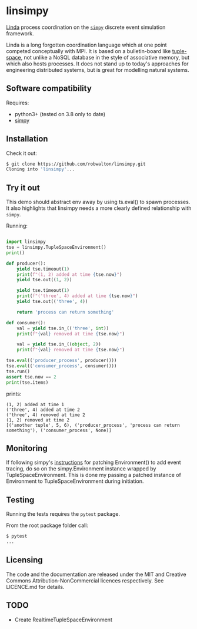 # linsimpy

[Linda](https://en.wikipedia.org/wiki/Linda_(coordination_language)) process
coordination on the [`simpy`](https://simpy.readthedocs.io) discrete event
simulation framework.

Linda is a long forgotten coordination language which at one point competed
conceptually with MPI. It is based on a bulletin-board like
[tuple-space](https://en.wikipedia.org/wiki/Tuple_space), not unlike a NoSQL
database in the style of associative memory, but which also hosts processes. It
does not stand up to today's approaches for engineering distributed systems, but
is great for modelling natural systems.  


## Software compatibility

Requires:
- python3+ (tested on 3.8 only to date)
- [simpy](https://gitlab.com/team-simpy/simpy)

## Installation
Check it out:
```bash
$ git clone https://github.com/robwalton/linsimpy.git
Cloning into 'linsimpy'...
```

## Try it out

This demo should abstract env away by using ts.eval() to spawn processes. It also
highlights that linsimpy needs a more clearly defined relationship with `simpy`.

Running:
```python

import linsimpy
tse = linsimpy.TupleSpaceEnvironment()
print()

def producer():
    yield tse.timeout(1)
    print(f"(1, 2) added at time {tse.now}")
    yield tse.out((1, 2))

    yield tse.timeout(1)
    print(f"('three', 4) added at time {tse.now}")
    yield tse.out(('three', 4))

    return 'process can return something'

def consumer():
    val = yield tse.in_(('three', int))
    print(f"{val} removed at time {tse.now}")

    val = yield tse.in_((object, 2))
    print(f"{val} removed at time {tse.now}")

tse.eval(('producer_process', producer()))
tse.eval(('consumer_process', consumer()))
tse.run()
assert tse.now == 2
print(tse.items)
```
prints:
```
(1, 2) added at time 1
('three', 4) added at time 2
('three', 4) removed at time 2
(1, 2) removed at time 2
[('another tuple', 5, 6), ('producer_process', 'process can return something'), ('consumer_process', None)]

```

## Monitoring

If following simpy's [instructions] for patching Environment() to add event
tracing, do so on the simpy.Environment instance wrapped by
TupleSpaceEnvironment. This is done my passing a patched instance of
Environment to TupleSpaceEnvironment during initiation.

[instructions]: https://simpy.readthedocs.io/en/latest/topical_guides/monitoring.html#event-tracing

## Testing
Running the tests requires the `pytest` package. 

From the root package folder call:
```bash
$ pytest
...
```


## Licensing

The code and the documentation are released under the MIT and Creative Commons
Attribution-NonCommercial licences respectively. See LICENCE.md for details.

## TODO

- Create RealtimeTupleSpaceEnvironment




  
